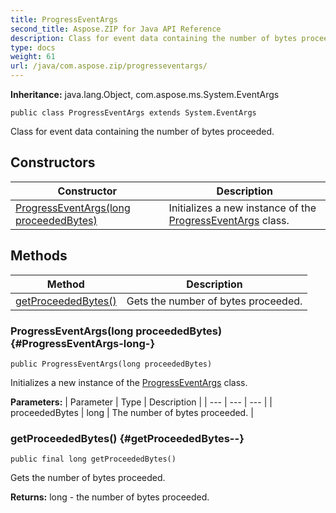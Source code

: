 ```yaml
---
title: ProgressEventArgs
second_title: Aspose.ZIP for Java API Reference
description: Class for event data containing the number of bytes proceeded.
type: docs
weight: 61
url: /java/com.aspose.zip/progresseventargs/
---
```


**Inheritance:**
java.lang.Object, com.aspose.ms.System.EventArgs
```
public class ProgressEventArgs extends System.EventArgs
```

Class for event data containing the number of bytes proceeded.
## Constructors

| Constructor | Description |
| --- | --- |
| [ProgressEventArgs(long proceededBytes)](#ProgressEventArgs-long-) | Initializes a new instance of the [ProgressEventArgs](../../com.aspose.zip/progresseventargs) class. |
## Methods

| Method | Description |
| --- | --- |
| [getProceededBytes()](#getProceededBytes--) | Gets the number of bytes proceeded. |
### ProgressEventArgs(long proceededBytes) {#ProgressEventArgs-long-}
```
public ProgressEventArgs(long proceededBytes)
```


Initializes a new instance of the [ProgressEventArgs](../../com.aspose.zip/progresseventargs) class.

**Parameters:**
| Parameter | Type | Description |
| --- | --- | --- |
| proceededBytes | long | The number of bytes proceeded. |

### getProceededBytes() {#getProceededBytes--}
```
public final long getProceededBytes()
```


Gets the number of bytes proceeded.

**Returns:**
long - the number of bytes proceeded.
